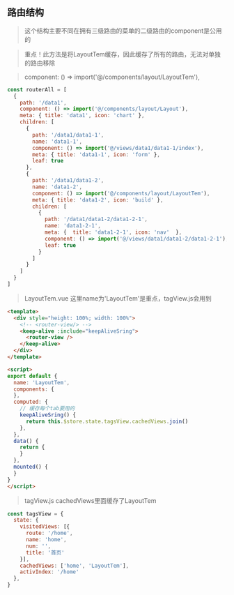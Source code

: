 ## 路由结构
> 这个结构主要不同在拥有三级路由的菜单的二级路由的component是公用的 

> 重点！此方法是将LayoutTem缓存，因此缓存了所有的路由，无法对单独的路由移除

> component: () => import('@/components/layout/LayoutTem'),
```js
const routerAll = [
  {
    path: '/data1',
    component: () => import('@/components/layout/Layout'),
    meta: { title: 'data1', icon: 'chart' },
    children: [
      {
        path: '/data1/data1-1',
        name: 'data1-1',
        component: () => import('@/views/data1/data1-1/index'),
        meta: { title: 'data1-1', icon: 'form' },
        leaf: true
      },
      {
        path: '/data1/data1-2',
        name: 'data1-2',
        component: () => import('@/components/layout/LayoutTem'),
        meta: { title: 'data1-2', icon: 'build' },
        children: [
          {
            path: '/data1/data1-2/data1-2-1',
            name: 'data1-2-1',
            meta: {  title: 'data1-2-1', icon: 'nav'  },
            component: () => import('@/views/data1/data1-2/data1-2-1'),
            leaf: true
          }
        ]
      }
    ]
  }
]
```

> LayoutTem.vue 这里name为'LayoutTem'是重点，tagView.js会用到

```html
<template>
  <div style="height: 100%; width: 100%">
    <!-- <router-view/> -->
    <keep-alive :include="keepAliveSring">
      <router-view />
    </keep-alive>
  </div>
</template>

<script>
export default {
  name: 'LayoutTem',
  components: {
  },
  computed: {
    // 缓存每个tab要用的
    keepAliveSring() {
      return this.$store.state.tagsView.cachedViews.join()
    },
  },
  data() {
    return {
    }
  },
  mounted() {
  }
}
</script>
```

> tagView.js cachedViews里面缓存了LayoutTem

```js
const tagsView = {
  state: {
    visitedViews: [{
      route: '/home',
      name: 'home',
      num: '',
      title: '首页'
    }],
    cachedViews: ['home', 'LayoutTem'],
    activIndex: '/home'
  },
}
```